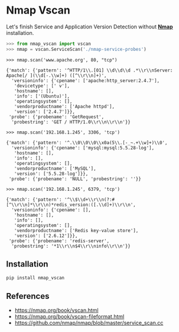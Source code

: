 
# Nmap Vscan #

Let's finish Service and Application Version Detection without [**Nmap**](https://nmap.org/) installation.


```python
>>> from nmap_vscan import vscan
>>> nmap = vscan.ServiceScan('./nmap-service-probes')
```

```
>>> nmap.scan('www.apache.org', 80, "tcp")

{'match': {'pattern': '^HTTP/1\\.[01] \\d\\d\\d .*\\r\\nServer: Apache[/ ](\\d[-.\\w]+) ([^\\r\\n]+)',
  'versioninfo': {'cpename': ['apache:http_server:2.4.7'],
   'devicetype': [' v'],
   'hostname': [],
   'info': ['(Ubuntu)'],
   'operatingsystem': [],
   'vendorproductname': ['Apache httpd'],
   'version': ['2.4.7']}},
 'probe': {'probename': 'GetRequest',
  'probestring': 'GET / HTTP/1.0\\r\\n\\r\\n'}}
```

```
>>> nmap.scan('192.168.1.245', 3306, 'tcp')

{'match': {'pattern': '^.\\0\\0\\0\\x0a(5\\.[-_~.+\\w]+)\\0',
  'versioninfo': {'cpename': ['mysql:mysql:5.5.28-log'],
   'hostname': [],
   'info': [],
   'operatingsystem': [],
   'vendorproductname': ['MySQL'],
   'version': ['5.5.28-log']}},
 'probe': {'probename': 'NULL', 'probestring': ''}}
```

```
>>> nmap.scan('192.168.1.245', 6379, 'tcp')

{'match': {'pattern': '^\\$\\d+\\r\\n(?:#[^\\r\\n]*\\r\\n)*redis_version:([.\\d]+)\\r\\n',
  'versioninfo': {'cpename': [],
   'hostname': [],
   'info': [],
   'operatingsystem': [],
   'vendorproductname': ['Redis key-value store'],
   'version': ['2.6.12']}},
 'probe': {'probename': 'redis-server',
  'probestring': '*1\\r\\n$4\\r\\ninfo\\r\\n'}}
```

## Installation ##

```python
pip install nmap_vscan
```


## References

- https://nmap.org/book/vscan.html
- https://nmap.org/book/vscan-fileformat.html
- https://github.com/nmap/nmap/blob/master/service_scan.cc